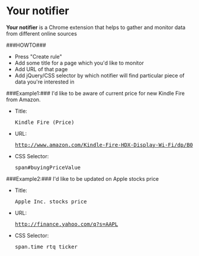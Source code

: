 Your notifier
=============

<b>Your notifier</b> is a Chrome extension that helps to gather and monitor data from different online sources

###HOWTO###
- Press "Create rule"
- Add some title for a page which you'd like to monitor
- Add URL of that page
- Add jQuery/CSS selector by which notifier will find particular piece of data you're interested in

###Example1:###
I'd like to be aware of current price for new Kindle Fire from Amazon.
- Title: <pre>Kindle Fire (Price)</pre>
- URL: <pre>http://www.amazon.com/Kindle-Fire-HDX-Display-Wi-Fi/dp/B00BWYQ9YE/ref=sr_tr_1?s=digital-text&ie=UTF8&qid=1385503461&sr=1-1&keywords=kindle+fire</pre>
- CSS Selector: <pre>span#buyingPriceValue</pre>

###Example2:###
I'd like to be updated on Apple stocks price
- Title: <pre>Apple Inc. stocks price</pre>
- URL: <pre>http://finance.yahoo.com/q?s=AAPL</pre>
- CSS Selector: <pre>span.time_rtq_ticker</pre>
